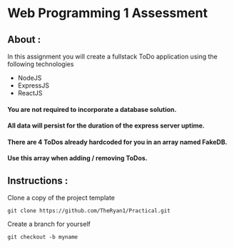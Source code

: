 # Web Programming 1 Assessment

## About : 
In this assignment you will create a fullstack ToDo application using the following technologies

- NodeJS
- ExpressJS
- ReactJS

#### You are not required to incorporate a database solution. 
#### All data will persist for the duration of the express server uptime.
#### There are 4 ToDos already hardcoded for you in an array named FakeDB. 
#### Use this array when adding / removing ToDos.


## Instructions : 

Clone a copy of the project template 
```
git clone https://github.com/TheRyan1/Practical.git

```
Create a branch for yourself 
```
git checkout -b myname

```
